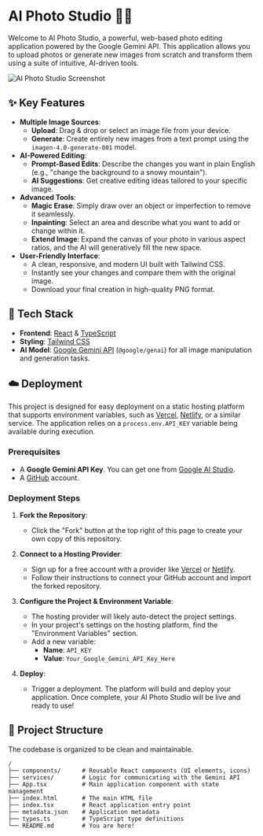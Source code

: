 # AI Photo Studio 📸✨

Welcome to AI Photo Studio, a powerful, web-based photo editing application powered by the Google Gemini API. This application allows you to upload photos or generate new images from scratch and transform them using a suite of intuitive, AI-driven tools.

![AI Photo Studio Screenshot](https://storage.googleapis.com/aistudio-hosting/readme_assets/ai-photo-studio-demo.gif)

## ✨ Key Features

- **Multiple Image Sources**:
  - **Upload**: Drag & drop or select an image file from your device.
  - **Generate**: Create entirely new images from a text prompt using the `imagen-4.0-generate-001` model.
- **AI-Powered Editing**:
  - **Prompt-Based Edits**: Describe the changes you want in plain English (e.g., "change the background to a snowy mountain").
  - **AI Suggestions**: Get creative editing ideas tailored to your specific image.
- **Advanced Tools**:
  - **Magic Erase**: Simply draw over an object or imperfection to remove it seamlessly.
  - **Inpainting**: Select an area and describe what you want to add or change within it.
  - **Extend Image**: Expand the canvas of your photo in various aspect ratios, and the AI will generatively fill the new space.
- **User-Friendly Interface**:
  - A clean, responsive, and modern UI built with Tailwind CSS.
  - Instantly see your changes and compare them with the original image.
  - Download your final creation in high-quality PNG format.

## 🚀 Tech Stack

- **Frontend**: [React](https://react.dev/) & [TypeScript](https://www.typescriptlang.org/)
- **Styling**: [Tailwind CSS](https://tailwindcss.com/)
- **AI Model**: [Google Gemini API](https://ai.google.dev/docs/gemini_api_overview) (`@google/genai`) for all image manipulation and generation tasks.

## ☁️ Deployment

This project is designed for easy deployment on a static hosting platform that supports environment variables, such as [Vercel](https://vercel.com/), [Netlify](https://www.netlify.com/), or a similar service. The application relies on a `process.env.API_KEY` variable being available during execution.

### Prerequisites

- A **Google Gemini API Key**. You can get one from [Google AI Studio](https://makersuite.google.com/app/apikey).
- A [GitHub](https://github.com/) account.

### Deployment Steps

1.  **Fork the Repository**:
    - Click the "Fork" button at the top right of this page to create your own copy of this repository.

2.  **Connect to a Hosting Provider**:
    - Sign up for a free account with a provider like [Vercel](https://vercel.com/) or [Netlify](https://www.netlify.com/).
    - Follow their instructions to connect your GitHub account and import the forked repository.

3.  **Configure the Project & Environment Variable**:
    - The hosting provider will likely auto-detect the project settings.
    - In your project's settings on the hosting platform, find the "Environment Variables" section.
    - Add a new variable:
      - **Name**: `API_KEY`
      - **Value**: `Your_Google_Gemini_API_Key_Here`

4.  **Deploy**:
    - Trigger a deployment. The platform will build and deploy your application. Once complete, your AI Photo Studio will be live and ready to use!

## 📂 Project Structure

The codebase is organized to be clean and maintainable.

```
/
├── components/      # Reusable React components (UI elements, icons)
├── services/        # Logic for communicating with the Gemini API
├── App.tsx          # Main application component with state management
├── index.html       # The main HTML file
├── index.tsx        # React application entry point
├── metadata.json    # Application metadata
├── types.ts         # TypeScript type definitions
└── README.md        # You are here!
```